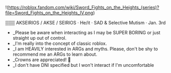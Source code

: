 !(https://roblox.fandom.com/wiki/Sword_Fights_on_the_Heights_(series)?file=Sword_Fights_on_the_Heights_IV.png)

▒▒▒ AKSEIRIOS / AKSE / SEIRIOS · He/it · SAD & Selective Mutism · Jan. 3rd 
- _Please be aware when interacting as I may be SUPER BORING or just straight up out of control.
- _I'm really into the concept of classic roblox.
- _I am HEAVILY interested in ARGs and myths. Please, don't be shy to recommend me an ARGs to learn about.
- _Crowns are appreciated! 👑
- _I don't have DNI specified but I won't interact if I'm uncomfortable
